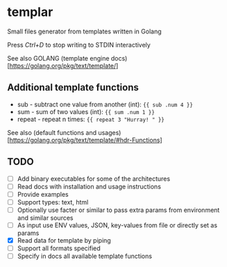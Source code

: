 # templar
Small files generator from templates written in Golang

Press *Ctrl+D* to stop writing to STDIN interactively

See also GOLANG (template engine docs)[https://golang.org/pkg/text/template/]

## Additional template functions
- sub - subtract one value from another (int): `{{ sub .num 4 }}`
- sum - sum of two values (int): `{{ sum .num 1 }}`
- repeat - repeat n times: `{{ repeat 3 "Hurray! " }}`

See also (default functions and usages)[https://golang.org/pkg/text/template/#hdr-Functions]

## TODO
- [ ] Add binary executables for some of the architectures
- [ ] Read docs with installation and usage instructions
- [ ] Provide examples
- [ ] Support types: text, html
- [ ] Optionally use facter or similar to pass extra params from environment and similar sources
- [ ] As input use ENV values, JSON, key-values from file or directly set as params
- [x] Read data for template by piping
- [ ] Support all formats specified
- [ ] Specify in docs all available template functions

